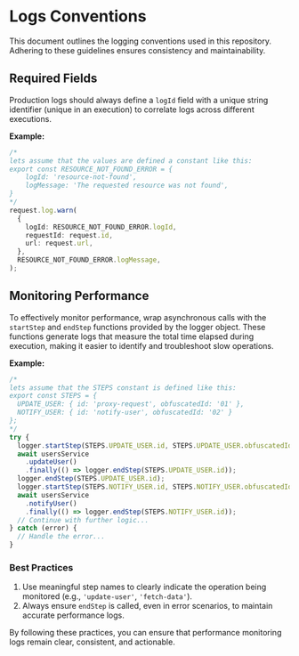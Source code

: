 # Logs Conventions

This document outlines the logging conventions used in this repository. Adhering to these guidelines ensures consistency and maintainability.

## Required Fields

Production logs should always define a `logId` field with a unique string identifier (unique in an execution) to correlate logs across different executions.

**Example:**

```typescript
/*
lets assume that the values are defined a constant like this:
export const RESOURCE_NOT_FOUND_ERROR = {
    logId: 'resource-not-found',
    logMessage: 'The requested resource was not found',
}
*/
request.log.warn(
  {
    logId: RESOURCE_NOT_FOUND_ERROR.logId,
    requestId: request.id,
    url: request.url,
  },
  RESOURCE_NOT_FOUND_ERROR.logMessage,
);
```

## Monitoring Performance

To effectively monitor performance, wrap asynchronous calls with the `startStep` and `endStep` functions provided by the logger object. These functions generate logs that measure the total time elapsed during execution, making it easier to identify and troubleshoot slow operations.

**Example:**

```typescript
/*
lets assume that the STEPS constant is defined like this:
export const STEPS = {
  UPDATE_USER: { id: 'proxy-request', obfuscatedId: '01' },
  NOTIFY_USER: { id: 'notify-user', obfuscatedId: '02' }
};
*/
try {
  logger.startStep(STEPS.UPDATE_USER.id, STEPS.UPDATE_USER.obfuscatedId);
  await usersService
    .updateUser()
    .finally(() => logger.endStep(STEPS.UPDATE_USER.id));
  logger.endStep(STEPS.UPDATE_USER.id);
  logger.startStep(STEPS.NOTIFY_USER.id, STEPS.NOTIFY_USER.obfuscatedId);
  await usersService
    .notifyUser()
    .finally(() => logger.endStep(STEPS.NOTIFY_USER.id));
  // Continue with further logic...
} catch (error) {
  // Handle the error...
}
```

### Best Practices

1. Use meaningful step names to clearly indicate the operation being monitored (e.g., `'update-user'`, `'fetch-data'`).
2. Always ensure `endStep` is called, even in error scenarios, to maintain accurate performance logs.

By following these practices, you can ensure that performance monitoring logs remain clear, consistent, and actionable.
